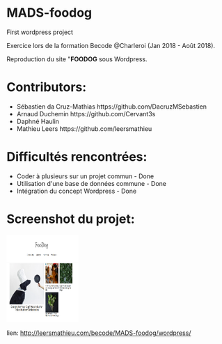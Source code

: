 # MADS-foodog
First wordpress project

Exercice lors de la formation Becode @Charleroi (Jan 2018 - Août 2018).

Reproduction du site "<strong>FOODOG</strong> sous Wordpress.

# Contributors:
<ul>
  <li>Sébastien da Cruz-Mathias https://github.com/DacruzMSebastien</li>
  <li>Arnaud Duchemin https://github.com/Cervant3s</li>
  <li>Daphné Haulin</li>
  <li>Mathieu Leers https://github.com/leersmathieu</li>
 </ul>
  
  # Difficultés rencontrées:
  
  <ul>
    <li>Coder à plusieurs sur un projet commun - Done</li>
    <li>Utilisation d'une base de données commune - Done</li>
    <li>Intégration du concept Wordpress - Done</li>
  </ul>
  
  # Screenshot du projet:
  <div style="display:inline;">
   <img src ='https://github.com/haulindaphne/MADS-foodog/blob/master/foodog.png' width="33%" height="200" >




lien: http://leersmathieu.com/becode/MADS-foodog/wordpress/

